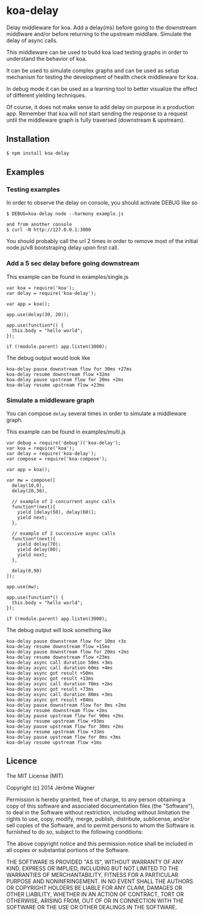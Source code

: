 # koa-delay

  Delay middleware for koa.
  Add a delay(ms) before going to the downstream middlware and/or before
  returning to the upstream middlare.
  Simulate the delay of async calls.

  This middleware can be used to build koa load testing graphs in order to understand the behavior of koa.

  It can be used to simulate complex graphs and can be used as setup mechanism for testing the development of health check middleware for koa.

  In debug mode it can be used as a learning tool to better visualize the effect of different yielding techniques.

  Of course, it does not make sense to add delay on purpose in a production app.
  Remember that koa will not start sending the response to a request until the middleware graph is fully traversed (downstream & upstream).


## Installation

```js
$ npm install koa-delay
```

## Examples

### Testing examples

In order to observe the delay on console, you should activate DEBUG like so

```
$ DEBUG=koa-delay node --harmony example.js

and from another console
$ curl -N http://127.0.0.1:3000
```

You should probably call the url 2 times in order to remove most of the initial node.js/v8 bootstraping delay upon first call.

### Add a 5 sec delay before going downstream

This example can be found in examples/single.js

```
var koa = require('koa');
var delay = require('koa-delay');

var app = koa();

app.use(delay(30, 20));

app.use(function*() {
  this.body = "hello world";
});

if (!module.parent) app.listen(3000);
```

The debug output would look like

```
koa-delay pause downstream flow for 30ms +27ms
koa-delay resume downstream flow +32ms
koa-delay pause upstream flow for 20ms +2ms
koa-delay resume upstream flow +23ms
```

### Simulate a middleware graph

You can compose `delay` several times in order to simulate a middleware graph.

This example can be found in examples/multi.js

```
var debug = require('debug')('koa-delay');
var koa = require('koa');
var delay = require('koa-delay');
var compose = require('koa-compose');

var app = koa();

var mw = compose([
  delay(10,0),
  delay(20,30),

  // example of 2 concurrent async calls
  function*(next){
    yield [delay(50), delay(60)];
    yield next;
  },

  // example of 2 successive async calls
  function*(next){
    yield delay(70);
    yield delay(80);
    yield next;
  },

  delay(0,90)
]);

app.use(mw);

app.use(function*() {
  this.body = "hello world";
});

if (!module.parent) app.listen(3000);
```

The debug output will look something like

```
koa-delay pause downstream flow for 10ms +3s
koa-delay resume downstream flow +15ms
koa-delay pause downstream flow for 20ms +2ms
koa-delay resume downstream flow +23ms
koa-delay async call duration 50ms +3ms
koa-delay async call duration 60ms +4ms
koa-delay async got result +50ms
koa-delay async got result +13ms
koa-delay async call duration 70ms +2ms
koa-delay async got result +73ms
koa-delay async call duration 80ms +3ms
koa-delay async got result +84ms
koa-delay pause downstream flow for 0ms +2ms
koa-delay resume downstream flow +2ms
koa-delay pause upstream flow for 90ms +2ms
koa-delay resume upstream flow +93ms
koa-delay pause upstream flow for 30ms +2ms
koa-delay resume upstream flow +33ms
koa-delay pause upstream flow for 0ms +3ms
koa-delay resume upstream flow +1ms
```

## Licence

The MIT License (MIT)

Copyright (c) 2014 Jérôme Wagner

Permission is hereby granted, free of charge, to any person obtaining a copy of this software and associated documentation files (the "Software"), to deal in the Software without restriction, including without limitation the rights to use, copy, modify, merge, publish, distribute, sublicense, and/or sell copies of the Software, and to permit persons to whom the Software is furnished to do so, subject to the following conditions:

The above copyright notice and this permission notice shall be included in all copies or substantial portions of the Software.

THE SOFTWARE IS PROVIDED "AS IS", WITHOUT WARRANTY OF ANY KIND, EXPRESS OR IMPLIED, INCLUDING BUT NOT LIMITED TO THE WARRANTIES OF MERCHANTABILITY, FITNESS FOR A PARTICULAR PURPOSE AND NONINFRINGEMENT. IN NO EVENT SHALL THE AUTHORS OR COPYRIGHT HOLDERS BE LIABLE FOR ANY CLAIM, DAMAGES OR OTHER LIABILITY, WHETHER IN AN ACTION OF CONTRACT, TORT OR OTHERWISE, ARISING FROM, OUT OF OR IN CONNECTION WITH THE SOFTWARE OR THE USE OR OTHER DEALINGS IN THE SOFTWARE.

